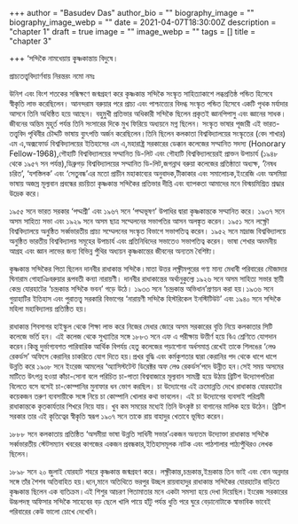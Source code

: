 +++
author = "Basudev Das"
author_bio = ""
biography_image = ""
biography_image_webp = ""
date = 2021-04-07T18:30:00Z
description = "chapter 1"
draft = true
image = ""
image_webp = ""
tags = []
title = "chapter 3"

+++
‘সন্দিকৈ নামধেয়ায় কৃ্ষ্ণকান্তায় বিদুষে।

প্রাচ্যতত্ত্ববিদ্যার্ণবায় নিরন্তরং নমো নমঃ

উনিশ এবং বিংশ শতকের সন্ধিক্ষণে জন্মগ্রহণ করে কৃষ্ণকান্ত সন্দিকৈ সংস্কৃত সাহিত্যাকাশে লব্ধপ্রতিষ্ঠ পন্ডিত হিসেবে স্বীকৃতি লাভ করেছিলেন। আনন্দরাম বরুয়ার পরে প্রাচ্য এবং পাশ্চাত্ত্যের বিদগ্ধ সংস্কৃত পন্ডিত হিসেবে একটি পৃথক মর্যাদার আসনে তিনি অধিষ্ঠিত হয়ে আছেন। বহুমুখী প্রতিভার অধিকারী সন্দিকৈ ছিলেন প্রকৃতই জ্ঞানপিপাসু এবং জ্ঞানের সাধক।জীবনের অন্তিম মুহূর্ত পর্যন্ত তিনি সংসারের দিকে মুখ ফিরিয়ে অধ্যয়নে মগ্ন ছিলেন। সংস্কৃত ভাষার পূজারী এই ভারত-তত্ত্ববিদ পৃথিবীর চৌদ্দটি ভাষায় ব্যুৎপত্তি অর্জন করেছিলেন।তিনি ছিলেন কলকাতা বিশ্ববিদ্যালয়ের সংস্কৃতের (বেদ শাখার) এম এ,অক্সফোর্ড বিশ্ববিদ্যালয়ের ইতিহাসের এম এ,মহারাষ্ট্র সরকারের ডেক্কান কলেজের সম্মানিত সদস্য (Honorary Fellow-1968),গৌহাটি বিশ্ববিদ্যালয়ের সম্মানিত ডি-লিট এবং গৌহাটি বিশ্ববিদ্যালয়েরই প্রাক্তন উপাচার্য (১৯৪৮ থেকে ১৯৫৭ সন পর্যন্ত),ডিব্রুগড় বিশ্ববিদ্যালয়ের সম্মানিত ডি-লিট,জগন্নাথ বরুয়া কলেজের প্রতিষ্ঠাতা অধ্যক্ষ, ‘নৈষধ চরিত’, ‘যশস্তিলক’ এবং ‘সেতুবন্ধ’এর মতো প্রাচীন মহাকাব্যের অনুবাদক,টীকাকার এবং সমালোচক,ইংরেজি এবং অসমিয়া ভাষায় অজস্র মূল্যবান প্রবন্ধের রচয়িতা কৃষ্ণকান্ত সন্দিকৈর প্রতিভার দীপ্তি এবং ব্যাপকতা আমাদের মনে বিস্ময়মিশ্রিত শ্রদ্ধার উদ্রেক করে।

১৯৫৫ সনে ভারত সরকার ‘পদ্মশ্রী’ এবং ১৯৬৭ সনে ‘পদ্মভূষণ’ উপাধির দ্বারা কৃষ্ণকান্তকে সম্মানিত করে। ১৯৩৭ সনে অসম সাহিত্য সভা এবং ১৯২৯ সনে অসম ছাত্র সম্মেলনের সভাপতির আসন অলঙ্কৃত করেন। ১৯৫১ সনে লক্ষ্ণৌ বিশ্ববিদ্যালয়ে অনুষ্ঠিত সর্ব্বভারতীয় প্রাচ্য সম্মেলনের সংস্কৃত বিভাগে সভাপতিত্ব করেন। ১৯৫২ সনে মাদ্রাজ বিশ্ববিদ্যালয়ে অনুষ্ঠিত ভারতীয় বিশ্ববিদ্যালয় সমূহের উপাচার্য এবং প্রতিনিধিদের সভাতেও সভাপতিত্ব করেন। ভাষা শেখার অদমনীয় আগ্রহ এবং জ্ঞান লাভের জন্য বিভিন্ন পুঁথির অধ্যয়ন কৃষ্ণকান্তের জীবনের অন্যতম বৈশিষ্ট্য।

কৃষ্ণকান্ত সন্দিকৈর পিতা ছিলেন দানবীর রাধাকান্ত সন্দিকৈ।মাতা উত্তর লক্ষ্ণীমপুরের গণ্য মান্য মেধাবী পরিবারের মৌজাদার ঘিনারাম গোহাঞিবরুয়ার রূপবতী কন্যা নারায়ণী। দানবীর রাধাকান্তের অর্থানুকুল্যে ১৯২৬ সনে অসম সাহিত্য সভার স্থায়ী কেন্দ্র যোরহাটের ‘চন্দ্রকান্ত সন্দিকৈ ভবন’ গড়ে উঠে। ১৯৩৩ সনে ‘চন্দ্রকান্ত অভিধান’প্রণয়ন করা হয়।১৯৩৬ সনে গুয়াহাটির ইতিহাস এবং পুরাতত্ত্ব সরকারি বিভাগের ‘নারায়ণী সন্দিকৈ হিস্টরিকেল ইনস্টিটিউট’ এবং ১৯৪০ সনে সন্দিকৈ মহিলা মহাবিদ্যালয় প্রতিষ্ঠিত হয়।

রাধাকান্ত শিবসাগর হাইস্কুল থেকে শিক্ষা লাভ করে নিজের মেধার জোরে অসম সরকারের বৃত্তি নিয়ে কলকাতার সিটি কলেজে ভর্তি হন। এই কলেজ থেকে সুখ্যাতির সঙ্গে ১৮৮৩ সনে এফ এ পরীক্ষায় উত্তীর্ণ হয়ে বিএ শ্রেণিতে যোগদান করেন।কিন্তু দুর্ভাগ্যবশত পারিবারিক আর্থিক বিপর্যয় হেতু কলেজের পড়াশোনা অর্ধসমাপ্ত রেখেই তাকে শিলঙের ‘লেণ্ড রেকর্ডস’ অফিসে কেরানির চাকরিতে যোগ দিতে হয়।প্রখর বুদ্ধি এবং কর্মকুশতার দ্বারা কেরানির পদ থেকে ধাপে ধাপে উন্নতি করে ১৯০৮ সনে ইংরেজ আমলের ‘অ্যাসিস্টটেন্ট ডিরেক্টর অফ লেণ্ড রেকর্ডস’পদে উন্নীত হন।সেই সময় অসমের মাটিতে উৎপন্ন হওয়া কাঁচা-সোনা বলে পরিচিত চা-পাতা বিশ্ববাজারে মূল্যবান সামগ্রী হয়ে উঠায় ব্রিটিশ উদ্যোগপতিরা বিলেতে বসে বসেই চা-কোম্পানির মুনাফার ধন ভোগ করছিল। চা উদ্যোগের এই ক্রমোন্নতি দেখে রাধাকান্ত যোরহাটের কয়েকজন তরুণ ব্যবসায়ীকে সঙ্গে নিয়ে চা কোম্পানি খোলার কথা ভাবলেন। এই চা উদ্যোগের ব্যবসাই পরিশ্রমী রাধাকান্তকে কৃতকার্যতার শিখরে নিয়ে যায়। খুব কম সময়ের মধ্যেই তিনি উৎকৃষ্ট চা বাগানের মালিক হয়ে উঠেন। ব্রিটিশ সরকার তার এই কৃতিত্বের স্বীকৃতি স্বরূপ ১৯০৭ সনে তাকে রায় বাহাদুর খেতাবে ভূষিত করেন।

১৮৮৮ সনে কলকাতায় প্রতিষ্ঠিত ‘অসমীয়া ভাষা উন্নতি সাধিনী সভার’একজন অন্যতম উদ্যোক্তা রাধাকান্ত সন্দিকৈ সর্ব্বভারতীয় স্টেটসম্যান খবরের কাগজের একজন প্রবন্ধকার,ইতিহাসমূলক নাটক এবং পাঠশালার পাঠ্যপুঁথিরও লেখক ছিলেন।

১৮৯৮ সনে ২০ জুলাই যোরহাট শহরে কৃষ্ণকান্ত জন্মগ্রহণ করে। লক্ষ্ণীকান্ত,চন্দ্রকান্ত,ইন্দ্রকান্ত তিন ভাই এবং বোন অন্নদার সঙ্গে তাঁর শৈশব অতিবাহিত হয়।ধনে,মানে অতিথিতে ভরপুর উচ্ছল রায়বাহাদুর রাধাকান্ত সন্দিকৈর যোরহাটের বাড়িতে কৃষ্ণকান্ত ছিলেন এক ব্যতিক্রম।এই শিশুর আচরণ পিতামাতার মনে একটা সমস্যা হয়ে দেখা দিয়েছিল।ইংরেজ সরকারের উচ্চপদস্থ অফিসার সন্দিকৈ সাহেবের বড় ছেলে খালি পায়ে হাঁটু পর্যন্ত ধুতি পরে ঘুরে বেড়ানোটাকে স্বাভাবিক ভাবেই পরিবারের কেউ ভালো চোখে দেখেনি।